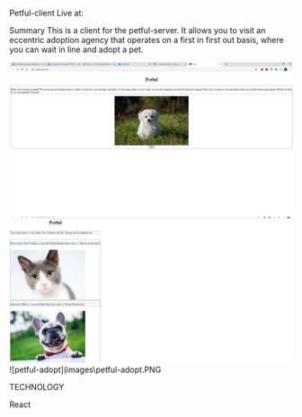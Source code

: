 Petful-client
Live at:

Summary
This is a client for the petful-server. It allows you to visit an eccentric adoption agency that operates on a first in first out basis, where you can wait in line and adopt a pet.

![petful-landing](images\petful-landing.PNG)
![petful-line](images\petful-line.PNG)
![petful-adopt](images\petful-adopt.PNG

TECHNOLOGY

React
